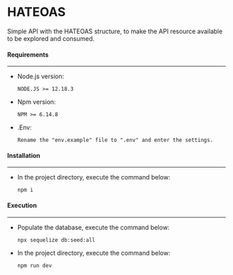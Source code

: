 # HATEOAS
Simple API with the HATEOAS structure, to make the API resource available to be explored and consumed.


#### Requirements
-----------------
* Node.js version:

      NODE.JS >= 12.18.3

* Npm version:

      NPM >= 6.14.8

* .Env:

      Rename the "env.example" file to ".env" and enter the settings.



#### Installation
-----------------
* In the project directory, execute the command below:

      npm i
      

#### Execution
-----------------
* Populate the database, execute the command below:

      npx sequelize db:seed:all
      
* In the project directory, execute the command below:

      npm run dev
      

